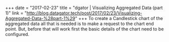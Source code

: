 +++
date = "2017-02-23"
title = "dgator | Visualizing Aggregated Data (part 1)"
link = "http://blog.datagator.tech/post/2017/02/23/Visualizing-Aggregated-Data-%28part-1%29"
+++
To create a Candlestick chart of the aggregated data all that is needed is to make a request to the chart end point. But, before that will work first the basic details of the chart need to be configured.